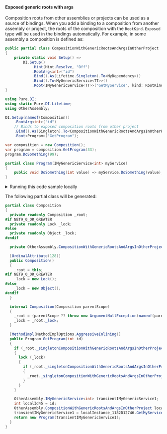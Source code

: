 #### Exposed generic roots with args

Composition roots from other assemblies or projects can be used as a source of bindings. When you add a binding to a composition from another assembly or project, the roots of the composition with the `RootKind.Exposed` type will be used in the bindings automatically. For example, in some assembly a composition is defined as:
```c#
public partial class CompositionWithGenericRootsAndArgsInOtherProject
{
    private static void Setup() =>
        DI.Setup()
            .Hint(Hint.Resolve, "Off")
            .RootArg<int>("id")
            .Bind().As(Lifetime.Singleton).To<MyDependency>()
            .Bind().To<MyGenericService<TT>>()
            .Root<IMyGenericService<TT>>("GetMyService", kind: RootKinds.Exposed);
}
```


```c#
using Pure.DI;
using static Pure.DI.Lifetime;
using OtherAssembly;

DI.Setup(nameof(Composition))
    .RootArg<int>("id")
    // Binds to exposed composition roots from other project
    .Bind().As(Singleton).To<CompositionWithGenericRootsAndArgsInOtherProject>()
    .Root<Program>("GetProgram");

var composition = new Composition();
var program = composition.GetProgram(33);
program.DoSomething(99);

partial class Program(IMyGenericService<int> myService)
{
    public void DoSomething(int value) => myService.DoSomething(value);
}
```

<details>
<summary>Running this code sample locally</summary>

- Make sure you have the [.NET SDK 9.0](https://dotnet.microsoft.com/en-us/download/dotnet/9.0) or later is installed
```bash
dotnet --list-sdk
```
- Create a net9.0 (or later) console application
```bash
dotnet new console -n Sample
```
- Add reference to NuGet package
  - [Pure.DI](https://www.nuget.org/packages/Pure.DI)
```bash
dotnet add package Pure.DI
```
- Copy the example code into the _Program.cs_ file

You are ready to run the example 🚀
```bash
dotnet run
```

</details>

The following partial class will be generated:

```c#
partial class Composition
{
  private readonly Composition _root;
#if NET9_0_OR_GREATER
  private readonly Lock _lock;
#else
  private readonly Object _lock;
#endif

  private OtherAssembly.CompositionWithGenericRootsAndArgsInOtherProject? _singletonCompositionWithGenericRootsAndArgsInOtherProject53;

  [OrdinalAttribute(128)]
  public Composition()
  {
    _root = this;
#if NET9_0_OR_GREATER
    _lock = new Lock();
#else
    _lock = new Object();
#endif
  }

  internal Composition(Composition parentScope)
  {
    _root = (parentScope ?? throw new ArgumentNullException(nameof(parentScope)))._root;
    _lock = _root._lock;
  }

  [MethodImpl(MethodImplOptions.AggressiveInlining)]
  public Program GetProgram(int id)
  {
    if (_root._singletonCompositionWithGenericRootsAndArgsInOtherProject53 is null)
    {
      lock (_lock)
      {
        if (_root._singletonCompositionWithGenericRootsAndArgsInOtherProject53 is null)
        {
          _root._singletonCompositionWithGenericRootsAndArgsInOtherProject53 = new OtherAssembly.CompositionWithGenericRootsAndArgsInOtherProject();
        }
      }
    }

    OtherAssembly.IMyGenericService<int> transientIMyGenericService1;
    int localId45 = id;
    OtherAssembly.CompositionWithGenericRootsAndArgsInOtherProject localInstance_1182D12746 = _root._singletonCompositionWithGenericRootsAndArgsInOtherProject53;
    transientIMyGenericService1 = localInstance_1182D12746.GetMyService<int>(localId45);
    return new Program(transientIMyGenericService1);
  }
}
```


